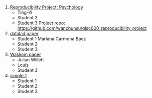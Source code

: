 
1. [Reproducibility Project: Psychology](https://osf.io/ytpuq/wiki/home/)
	- Ting-Yi
	- Student 2
	- Student 3
	Project repo: https://github.com/wanchunsu/qlsc600_reproducibility_project
2. [datalad paper](http://handbook.datalad.org/en/latest/usecases/reproducible_neuroimaging_analysis.html)
	- Student 1 Mariana Carmona Baez
	- Student 2
	- Student 3
3. [Waskom paper](https://github.com/WagnerLabPapers/Waskom_JNeurosci_2014)
	- Julian Willett
	- Louis
	- Student 3
4. [simple 1](https://f1000research.com/articles/6-124/v2)
	- Student 1
	- Student 2
	- Student 3
